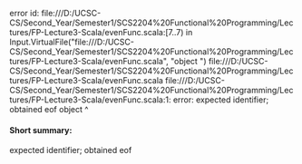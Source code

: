error id: file:///D:/UCSC-CS/Second_Year/Semester1/SCS2204%20Functional%20Programming/Lectures/FP-Lecture3-Scala/evenFunc.scala:[7..7) in Input.VirtualFile("file:///D:/UCSC-CS/Second_Year/Semester1/SCS2204%20Functional%20Programming/Lectures/FP-Lecture3-Scala/evenFunc.scala", "object ")
file:///D:/UCSC-CS/Second_Year/Semester1/SCS2204%20Functional%20Programming/Lectures/FP-Lecture3-Scala/evenFunc.scala
file:///D:/UCSC-CS/Second_Year/Semester1/SCS2204%20Functional%20Programming/Lectures/FP-Lecture3-Scala/evenFunc.scala:1: error: expected identifier; obtained eof
object 
       ^
#### Short summary: 

expected identifier; obtained eof
